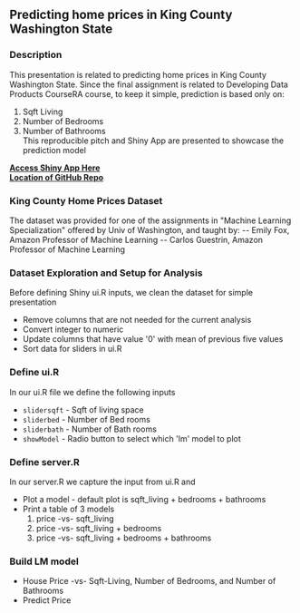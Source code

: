 ## Predicting home prices in King County Washington State
### Description
This presentation is related to predicting home prices in King County Washington State. Since the final assignment is related to Developing Data Products CourseRA course, to keep it simple, prediction is based only on:  
1. Sqft Living   
2. Number of Bedrooms  
3. Number of Bathrooms  
This reproducible pitch and Shiny App are presented to showcase the prediction model

[**Access Shiny App Here**](https://jyanamandala.shinyapps.io/Price_Prediction/)  
[**Location of GitHub Repo**](https://github.com/jayc279/Predicting_Home_Prices_King_County_Washington.git)  
  
### King County Home Prices Dataset
The dataset was provided for one of the assignments in "Machine Learning Specialization" offered by Univ of Washington, and taught by:
-- Emily Fox, Amazon Professor of Machine Learning
-- Carlos Guestrin, Amazon Professor of Machine Learning

### Dataset Exploration and Setup for Analysis
Before defining Shiny ui.R inputs, we clean the dataset for simple presentation
* Remove columns that are not needed for the current analysis
* Convert integer to numeric
* Update columns that have value '0' with mean of previous five values
* Sort data for sliders in ui.R

### Define ui.R
In our ui.R file we define the following inputs
* `slidersqft` - Sqft of living space
* `sliderbed` - Number of Bed rooms
* `sliderbath` - Number of Bath rooms
* `showModel` - Radio button to select which 'lm' model to plot

### Define server.R
In our server.R we capture the input from ui.R and
* Plot a model - default plot is sqft_living + bedrooms + bathrooms
* Print a table of 3 models
    1. price -vs- sqft_living
    2. price -vs- sqft_living + bedrooms
    2. price -vs- sqft_living + bedrooms + bathrooms

### Build LM model
* House Price -vs- Sqft-Living, Number of Bedrooms, and Number of Bathrooms
* Predict Price
